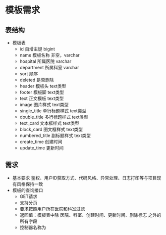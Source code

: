 # 模板需求

## 表结构
- 模板表
  - id 自增主键 bigint
  - name 模板名称 非空，varchar
  - hospital 所属医院 varchar
  - department 所属科室 varchar
  - sort 顺序
  - deleted 是否删除
  - header 模板头 text类型
  - footer 模板脚 text类型
  - text 正文模板 text类型
  - image 图片样式 text类型
  - single_title 单行标题样式 text类型
  - double_title 多行标题样式 text类型
  - text_card 文本框样式 text类型
  - block_card 图文框样式 text类型
  - numbered_title 副标题样式 text类型
  - create_time 创建时间
  - update_time 更新时间

## 需求
- 基本要求
    鉴权、用户ID获取方式、代码风格、异常处理、日志打印等与项目现有风格保持一致
- 模板的查询接口
  - GET请求
  - 支持分页
  - 要求按照用户所在医院和科室过滤
  - 返回值：模板表中除 医院、科室、创建时间、更新时间、删除标志 之外的所有字段
  - 控制器名称为 
  

  